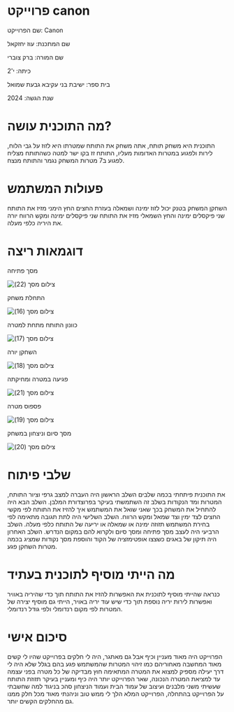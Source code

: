 # פרוייקט canon
שם הפרוייקט: Canon

שם המתכנת: עוז יחזקאל

שם המורה: ברק צוברי

כיתה: י'2

בית ספר: ישיבת בני עקיבא גבעת שמואל

שנת הגשה: 2024


# מה התוכנית עושה?
התוכנית היא משחק תותח, אתה משחק את התותח שמטרתו היא לזוז על גבי הלוח, לירות ולפגוע במטרות האדומות מעליו, התותח זז בקו ישר למטה כשהתותח מצליח לפגוע ב7 מטרות המשחק נגמר והתותח מנצח.


# פעולות המשתמש
השחקן המשחק בטנק יכול לזוז ימינה ושמאלה בעזרת החצים החץ הימני מזיז את התותח שני פיקסלים ימינה והחץ השמאלי מזיז את התותח שני פיקסלים ימינה ומקש הרווח יורה את היריה כלפי מעלה.


# דוגמאות ריצה
מסך פתיחה

![‏‏צילום מסך (22)](https://github.com/baraksu/cannon/assets/166802634/cee92b36-01b1-44cb-8425-35b02225fe86)


התחלת משחק

![‏‏צילום מסך (16)](https://github.com/baraksu/cannon/assets/166802634/974a2b7f-601f-4073-b99e-88a46a0c7f4e)


כוונון התותח מתחת למטרה

![‏‏צילום מסך (17)](https://github.com/baraksu/cannon/assets/166802634/e06e85de-3fb1-43ba-8624-56f6f189896a)


השחקן יורה

![‏‏צילום מסך (18)](https://github.com/baraksu/cannon/assets/166802634/695bbf5b-191c-443b-8988-ecb95f3cf01b)


פגיעה במטרה ומחיקתה

![‏‏צילום מסך (21)](https://github.com/baraksu/cannon/assets/166802634/f0ddfcd5-2c6e-48ae-b94a-945041e9eba0)


פספוס מטרה

![‏‏צילום מסך (19)](https://github.com/baraksu/cannon/assets/166802634/35494443-4e25-4bf8-857a-9efd773ac0b8)


מסך סיום וניצחון במשחק

![‏‏צילום מסך (20)](https://github.com/baraksu/cannon/assets/166802634/e98797ce-4141-4e7f-aafa-a44e3de3a25e)


# שלבי פיתוח

את התוכנית פיתחתי בכמה שלבים השלב הראשון היה העברה למצב גרפי וציור התותח, המטרות ומד הנקודות בשלב זה השתמשתי בעיקר בפרוצדורת המלבן. השלב הבא היה להתחיל את המשחק בכך שאני שואל את המשתמש איך להזיז את התותח לפי מקשי החצים לצד ימין וצד שמאל ומקש הרווח. השלב השלישי היה לתת תגובה מתאימה לפי בחירת המשתמש תזוזה ימינה או שמאלה או יריעה של התותח כלפי מעלה. השלב הרביעי היה לעצב מסך פתיחה ומסך סיום ולקרוא להם במקום הנדרש. השלב האחרון היה תיקון של באגים כשצצו אופטימזציה של הקוד והוספת מסך נקודות שמציג בכמה מטרות השחקן פגע.

# מה הייתי מוסיף לתוכנית בעתיד

כנראה שהייתי מוסיף לתוכנית את האפשרות להזיז את התותח תוך כדי שהיריה באוויר ואפשרות לירות יריה נוספת תוך כדי שיש עוד יריה באויר, הייתי גם מוסיף יצירה של המטרות לפי מקום רנדומלי ולפי גודל רנדומלי.

# סיכום אישי

הפרוייקט היה מאוד מעניין וכיף אבל גם מאתגר, היה לי חלקים בפרוייקט שהיו לי קשים מאוד המחשבה מאחוריהם כמו זיהוי המטרות שהמשתמש פגע בהם בגלל שלא היה לי דרך יעילה מספיק למצוא את המטרה המתאימה חוץ מבדיקה של כל מטרה בפני עצמה עד למציאת המטרה הנכונה, שאר הפרוייקט יותר היה כיף ומעניין בעיקר תזוזת התותח שעשיתי משני מלבנים ועיצוב של עמוד הבית ועמוד הניצחון סהכ בניגוד למה שחשבתי על הפרוייקט בהתחלה, הפרוייקט המלא הלך לי ממש טוב וניהנתי מאוד מכל חלק ממנו גם מהחלקים הקשים יותר.
